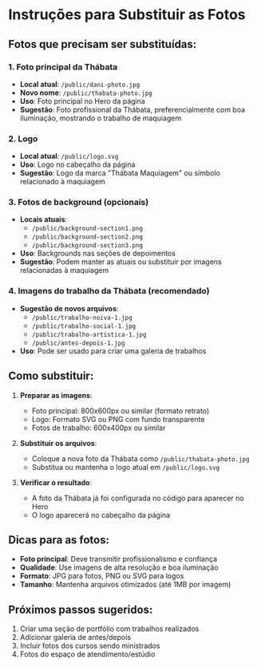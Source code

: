 # Instruções para Substituir as Fotos

## Fotos que precisam ser substituídas:

### 1. Foto principal da Thábata
- **Local atual**: `/public/dani-photo.jpg`
- **Novo nome**: `/public/thabata-photo.jpg`
- **Uso**: Foto principal no Hero da página
- **Sugestão**: Foto profissional da Thábata, preferencialmente com boa iluminação, mostrando o trabalho de maquiagem

### 2. Logo
- **Local atual**: `/public/logo.svg`
- **Uso**: Logo no cabeçalho da página
- **Sugestão**: Logo da marca "Thábata Maquiagem" ou símbolo relacionado à maquiagem

### 3. Fotos de background (opcionais)
- **Locais atuais**: 
  - `/public/background-section1.png`
  - `/public/background-section2.png` 
  - `/public/background-section3.png`
- **Uso**: Backgrounds nas seções de depoimentos
- **Sugestão**: Podem manter as atuais ou substituir por imagens relacionadas à maquiagem

### 4. Imagens do trabalho da Thábata (recomendado)
- **Sugestão de novos arquivos**:
  - `/public/trabalho-noiva-1.jpg`
  - `/public/trabalho-social-1.jpg`
  - `/public/trabalho-artistica-1.jpg`
  - `/public/antes-depois-1.jpg`
- **Uso**: Pode ser usado para criar uma galeria de trabalhos

## Como substituir:

1. **Preparar as imagens**:
   - Foto principal: 800x600px ou similar (formato retrato)
   - Logo: Formato SVG ou PNG com fundo transparente
   - Fotos de trabalho: 600x400px ou similar

2. **Substituir os arquivos**:
   - Coloque a nova foto da Thábata como `/public/thabata-photo.jpg`
   - Substitua ou mantenha o logo atual em `/public/logo.svg`

3. **Verificar o resultado**:
   - A foto da Thábata já foi configurada no código para aparecer no Hero
   - O logo aparecerá no cabeçalho da página

## Dicas para as fotos:

- **Foto principal**: Deve transmitir profissionalismo e confiança
- **Qualidade**: Use imagens de alta resolução e boa iluminação
- **Formato**: JPG para fotos, PNG ou SVG para logos
- **Tamanho**: Mantenha arquivos otimizados (até 1MB por imagem)

## Próximos passos sugeridos:

1. Criar uma seção de portfólio com trabalhos realizados
2. Adicionar galeria de antes/depois
3. Incluir fotos dos cursos sendo ministrados
4. Fotos do espaço de atendimento/estúdio 